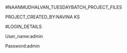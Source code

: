 #NAANMUDHALVAN_TUESDAYBATCH_PROJECT_FILES


PROJECT_CREATED_BY:NAVINA KS

#LOGIN_DETAILS


User_name:admin

Password:admin 
